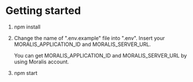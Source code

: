 

# Getting started

1. npm install
2. Change the name of ".env.example" file into ".env".
   Insert your MORALIS_APPLICATION_ID and MORALIS_SERVER_URL.

    You can get MORALIS_APPLICATION_ID and MORALIS_SERVER_URL by using Moralis account.
3.  npm start
 